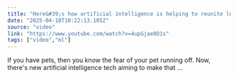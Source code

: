 ```yaml
---
title: "Here&#39;s how artificial intelligence is helping to reunite lost pets"
date: "2025-04-18T10:22:13.105Z"
source: "video"
link: "https://www.youtube.com/watch?v=4upGjae0D1s"
tags: ["video","ml"]
---
```


If you have pets, then you know the fear of your pet running off. Now, there's new artificial intelligence tech aiming to make that ...
